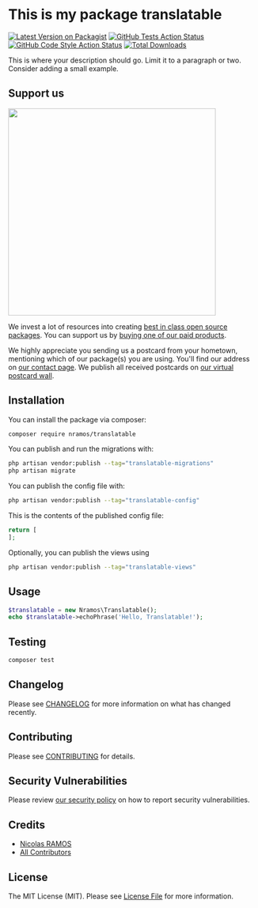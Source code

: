 # This is my package translatable

[![Latest Version on Packagist](https://img.shields.io/packagist/v/nramos/translatable.svg?style=flat-square)](https://packagist.org/packages/nramos/translatable)
[![GitHub Tests Action Status](https://img.shields.io/github/actions/workflow/status/nramos/translatable/run-tests.yml?branch=main&label=tests&style=flat-square)](https://github.com/nramos/translatable/actions?query=workflow%3Arun-tests+branch%3Amain)
[![GitHub Code Style Action Status](https://img.shields.io/github/actions/workflow/status/nramos/translatable/fix-php-code-style-issues.yml?branch=main&label=code%20style&style=flat-square)](https://github.com/nramos/translatable/actions?query=workflow%3A"Fix+PHP+code+style+issues"+branch%3Amain)
[![Total Downloads](https://img.shields.io/packagist/dt/nramos/translatable.svg?style=flat-square)](https://packagist.org/packages/nramos/translatable)

This is where your description should go. Limit it to a paragraph or two. Consider adding a small example.

## Support us

[<img src="https://github-ads.s3.eu-central-1.amazonaws.com/Translatable.jpg?t=1" width="419px" />](https://spatie.be/github-ad-click/Translatable)

We invest a lot of resources into creating [best in class open source packages](https://spatie.be/open-source). You can support us by [buying one of our paid products](https://spatie.be/open-source/support-us).

We highly appreciate you sending us a postcard from your hometown, mentioning which of our package(s) you are using. You'll find our address on [our contact page](https://spatie.be/about-us). We publish all received postcards on [our virtual postcard wall](https://spatie.be/open-source/postcards).

## Installation

You can install the package via composer:

```bash
composer require nramos/translatable
```

You can publish and run the migrations with:

```bash
php artisan vendor:publish --tag="translatable-migrations"
php artisan migrate
```

You can publish the config file with:

```bash
php artisan vendor:publish --tag="translatable-config"
```

This is the contents of the published config file:

```php
return [
];
```

Optionally, you can publish the views using

```bash
php artisan vendor:publish --tag="translatable-views"
```

## Usage

```php
$translatable = new Nramos\Translatable();
echo $translatable->echoPhrase('Hello, Translatable!');
```

## Testing

```bash
composer test
```

## Changelog

Please see [CHANGELOG](CHANGELOG.md) for more information on what has changed recently.

## Contributing

Please see [CONTRIBUTING](CONTRIBUTING.md) for details.

## Security Vulnerabilities

Please review [our security policy](../../security/policy) on how to report security vulnerabilities.

## Credits

- [Nicolas RAMOS](https://github.com/nramos)
- [All Contributors](../../contributors)

## License

The MIT License (MIT). Please see [License File](LICENSE.md) for more information.
